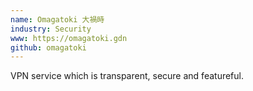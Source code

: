 ```yaml
---
name: Omagatoki 大禍時
industry: Security
www: https://omagatoki.gdn
github: omagatoki
---
```

VPN service which is transparent, secure and featureful.
